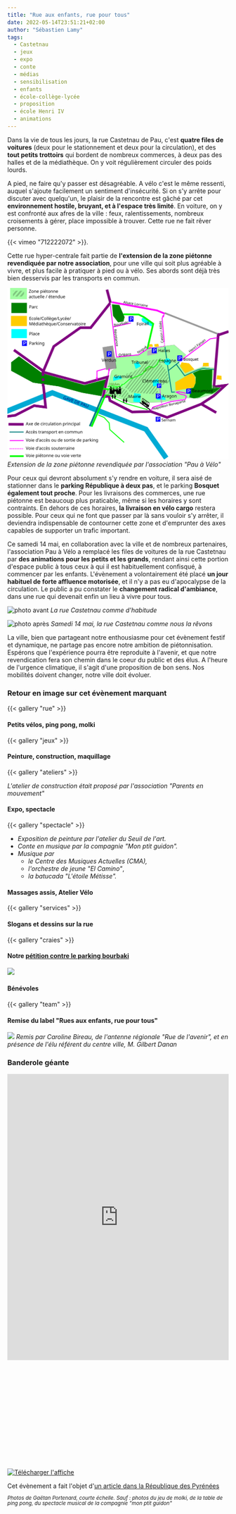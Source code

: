 ```yaml
---
title: "Rue aux enfants, rue pour tous"
date: 2022-05-14T23:51:21+02:00
author: "Sébastien Lamy"
tags:
  - Castetnau
  - jeux
  - expo
  - conte
  - médias
  - sensibilisation
  - enfants
  - école-collège-lycée
  - proposition
  - école Henri IV
  - animations
---
```


Dans la vie de tous les jours, la rue Castetnau de Pau, c'est **quatre files de voitures** (deux pour le stationnement et deux pour la circulation), et des **tout petits trottoirs** qui bordent de nombreux commerces, à deux pas des halles et de la médiathèque. On y voit régulièrement circuler des poids lourds. 

A pied, ne faire qu'y passer est désagréable. A vélo c'est le même ressenti, auquel s'ajoute facilement un sentiment d'insécurité. Si on s'y arrête pour discuter avec quelqu'un, le plaisir de la rencontre est gâché par cet **environnement hostile, bruyant, et à l'espace très limité**. En voiture, on y est confronté aux afres de la ville : feux, ralentissements, nombreux croisements à gérer, place impossible à trouver. Cette rue ne fait rêver personne.

{{< vimeo "712222072" >}}.

Cette rue hyper-centrale fait partie de **l'extension de la zone piétonne revendiquée par notre association**, pour une ville qui soit plus agréable à vivre, et plus facile à pratiquer à pied ou à vélo. Ses abords sont déjà très bien desservis par les transports en commun.

![plan de la zone piétonne étendue](zone-pietonne-etendue-pau.svg)
*Extension de la zone piétonne revendiquée par l'association "Pau à Vélo"*

Pour ceux qui devront absolument s'y rendre en voiture, il sera aisé de stationner dans le **parking République à deux pas**, et le parking **Bosquet également tout proche**. Pour les livraisons des commerces, une rue piétonne est beaucoup plus praticable, même si les horaires y sont contraints. En dehors de ces horaires, **la livraison en vélo cargo** restera possible. Pour ceux qui ne font que passer par là sans vouloir s'y arrêter, il deviendra indispensable de contourner cette zone et d'emprunter des axes capables de supporter un trafic important.

Ce samedi 14 mai, en collaboration avec la ville et de nombreux partenaires, l'association Pau à Vélo a remplacé les files de voitures de la rue Castetnau par **des animations pour les petits et les grands**, rendant ainsi cette portion d'espace public à tous ceux à qui il est habituellement confisqué, à commencer par les enfants.  L'évènement a volontairement été placé **un jour habituel de forte affluence motorisée**, et il n'y a pas eu d'apocalypse de la circulation. Le public a pu constater le **changement radical d'ambiance**, dans une rue qui devenait enfin un lieu à vivre pour tous.

![photo avant](avant.jpg)
*La rue Castetnau comme d'habitude*


![photo après](apres.jpg)
*Samedi 14 mai, la rue Castetnau comme nous la rêvons*

La ville, bien que partageant notre enthousiasme pour cet évènement festif et dynamique, ne partage pas encore notre ambition de piétonnisation. Espérons que l'expérience pourra être reproduite à l'avenir, et que notre revendication fera son chemin dans le coeur du public et des élus. A l'heure de l'urgence climatique, il s'agit d'une proposition de bon sens. Nos mobilités doivent changer, notre ville doit évoluer.

### Retour en image sur cet évènement marquant

{{< gallery "rue" >}}

#### Petits vélos, ping pong, molki

{{< gallery "jeux" >}}

#### Peinture, construction, maquillage

{{< gallery "ateliers" >}}

*L'atelier de construction était proposé par l'association "Parents en mouvement"*

#### Expo, spectacle

{{< gallery "spectacle" >}}


* *Exposition de peinture par l'atelier du Seuil de l'art.*
* *Conte en musique par la compagnie "Mon ptit guidon".*
* *Musique par* 
    * *le Centre des Musiques Actuelles (CMA),*
    * *l'orchestre de jeune "El Camino"*,
    * *la batucada "L'étoile Métisse".*

#### Massages assis, Atelier Vélo

{{< gallery "services" >}}

#### Slogans et dessins sur la rue

{{< gallery "craies" >}}

#### Notre [**pétition contre le parking bourbaki**](https://www.change.org/p/non-au-parking-bourbaki-oui-%C3%A0-une-ville-durable)
![](petition_web_sign_04A5036_7_8.jpg)

#### Bénévoles

{{< gallery "team" >}}

#### Remise du label "Rues aux enfants, rue pour tous"

![](label-web_sign_04A4610_1_2.jpg)
*Remis par Caroline Bireau, de l'antenne régionale "Rue de l'avenir", et en présence de l'élu référent du centre ville, M. Gilbert Danan*

### Banderole géante

<div style="padding:177.78% 0 0 0;position:relative;"><iframe src="https://player.vimeo.com/video/712338491?h=816f9463b7&amp;badge=0&amp;autopause=0&amp;player_id=0&amp;app_id=58479" frameborder="0" allow="autoplay; fullscreen; picture-in-picture" allowfullscreen style="position:absolute;top:0;left:0;width:100%;height:100%;max-height:650px" title="Untitled"></iframe></div><script src="https://player.vimeo.com/api/player.js"></script>


<div class="pure-g trombi">
<a href="/agenda/2022/rue-aux-enfants/rue_castetnau_aux_enfants_2022.pdf"><img src="/agenda/2022/rue-aux-enfants/affiche_miniature.jpg" alt="Télécharger l'affiche"></a>
</div>

Cet évènement a fait l'objet d'[un article dans la République des Pyrénées](https://www.larepubliquedespyrenees.fr/pyrenees-atlantiques/pau/pau-ils-ont-teste-la-rue-castetnau-sans-voiture-10938050.php)

<div style="font-size:smaller; line-height: 1em; font-style:italic;">Photos de Gaëtan Portenard, courte échelle. Sauf : photos du jeu de molki, de la table de ping pong, du spectacle musical de la compagnie "mon ptit guidon"</div>
